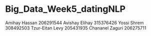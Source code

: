 # Big_Data_Week5_datingNLP
Amihay Hassan 206291544 Avishay Elihay 315376426 Yossi Shrem 308492503 Tzur-Eitan Levy 205431935 Chananel Zaguri 206275711
